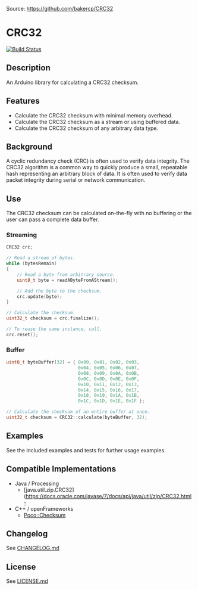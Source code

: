 Source: https://github.com/bakercp/CRC32


CRC32
=====

[![Build Status](https://travis-ci.org/bakercp/CRC32.svg?branch=master)](https://travis-ci.org/bakercp/CRC32)

## Description

An Arduino library for calculating a CRC32 checksum.

## Features

- Calculate the CRC32 checksum with minimal memory overhead.
- Calculate the CRC32 checksum as a stream or using buffered data.
- Calculate the CRC32 checksum of any arbitrary data type.

## Background

A cyclic redundancy check (CRC) is often used to verify data integrity. The CRC32 algorithm is a common way to quickly produce a small, repeatable hash representing an arbitrary block of data. It is often used to verify data packet integrity during serial or network communication.

## Use

The CRC32 checksum can be calculated on-the-fly with no buffering or the user can pass a complete data buffer.

### Streaming

```c++
CRC32 crc;

// Read a stream of bytes.
while (bytesRemain)
{
    // Read a byte from arbitrary source.
    uint8_t byte = readAByteFromAStream();

    // Add the byte to the checksum.
    crc.update(byte);
}

// Calculate the checksum.
uint32_t checksum = crc.finalize();

// To reuse the same instance, call.
crc.reset();
```

### Buffer

```c++
uint8_t byteBuffer[32] = { 0x00, 0x01, 0x02, 0x03,
                           0x04, 0x05, 0x06, 0x07,
                           0x08, 0x09, 0x0A, 0x0B,
                           0x0C, 0x0D, 0x0E, 0x0F,
                           0x10, 0x11, 0x12, 0x13,
                           0x14, 0x15, 0x16, 0x17,
                           0x18, 0x19, 0x1A, 0x1B,
                           0x1C, 0x1D, 0x1E, 0x1F };

// Calculate the checksum of an entire buffer at once.
uint32_t checksum = CRC32::calculate(byteBuffer, 32);
```

## Examples

See the included examples and tests for further usage examples.

## Compatible Implementations

- Java / Processing
    - [java.util.zip.CRC32](https://docs.oracle.com/javase/7/docs/api/java/util/zip/CRC32.html-
- C++ / openFrameworks
    - [Poco::Checksum](https://pocoproject.org/docs/Poco.Checksum.html)

## Changelog
See [CHANGELOG.md](CHANGELOG.md)


## License
See [LICENSE.md](LICENSE.md)